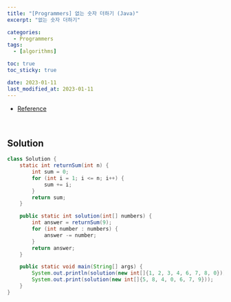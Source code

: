 ```yaml
---
title: "[Programmers] 없는 숫자 더하기 (Java)"
excerpt: "없는 숫자 더하기"

categories:
  - Programmers
tags:
  - [algorithms]

toc: true
toc_sticky: true

date: 2023-01-11
last_modified_at: 2023-01-11
---
```

- [Reference](https://school.programmers.co.kr/learn/courses/30/lessons/86051)

<br>

## Solution

```java
class Solution {
    static int returnSum(int n) {
        int sum = 0;
        for (int i = 1; i <= n; i++) {
            sum += i;
        }
        return sum;
    }

    public static int solution(int[] numbers) {
        int answer = returnSum(9);
        for (int number : numbers) {
            answer -= number;
        }
        return answer;
    }

    public static void main(String[] args) {
        System.out.println(solution(new int[]{1, 2, 3, 4, 6, 7, 8, 0}));
        System.out.print(solution(new int[]{5, 8, 4, 0, 6, 7, 9}));
    }
}
```

